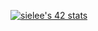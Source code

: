 [![sielee's 42 stats](https://badge42.vercel.app/api/v2/cl3mq3hvf005909jp3gaaxu1e/stats?cursusId=21&coalitionId=88)](https://github.com/JaeSeoKim/badge42)
